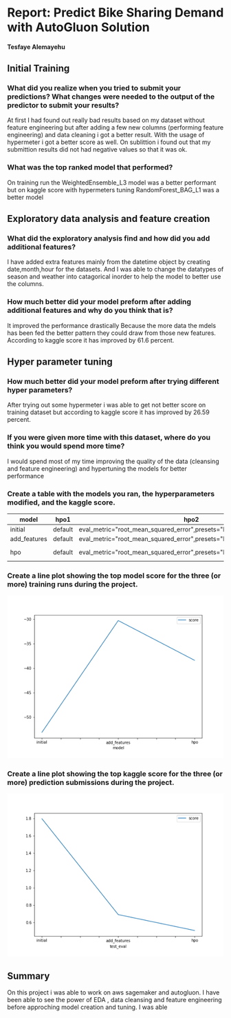 # Report: Predict Bike Sharing Demand with AutoGluon Solution
#### Tesfaye Alemayehu

## Initial Training
### What did you realize when you tried to submit your predictions? What changes were needed to the output of the predictor to submit your results?

At first I had found out really bad results based on my dataset without feature engineering but after adding a few new columns (performing feature engineering) and data cleaning i got a better result. With the usage of hypermeter i got a better score as well. On sublittion i found out that my submittion results did not had negative values so that it was ok.

### What was the top ranked model that performed?
On training run the WeightedEnsemble_L3 model was a better performant but on kaggle score with hypermeters tuning RandomForest_BAG_L1 was a better model

## Exploratory data analysis and feature creation
### What did the exploratory analysis find and how did you add additional features?
I have added extra features mainly from the datetime object by creating date,month,hour for the datasets. And I was able to change the datatypes of season and weather into catagorical inorder to help the model to better use the columns.

### How much better did your model preform after adding additional features and why do you think that is?
It improved the performance drastically Because the more data the mdels has been fed the better pattern they could draw from those new features. According to kaggle score it has improved by 61.6 percent.

## Hyper parameter tuning
### How much better did your model preform after trying different hyper parameters?
After trying out some hypermeter i was able to get not better score on training dataset but according to kaggle score it has improved by 26.59 percent.

### If you were given more time with this dataset, where do you think you would spend more time?
I would spend most of my time improving the quality of the data (cleansing and feature engineering) and hypertuning the models for better performance

### Create a table with the models you ran, the hyperparameters modified, and the kaggle score.
|model|hpo1|hpo2|hpo3|score|
|--|--|--|--|--|
|initial|default|eval_metric="root_mean_squared_error",presets="best_quality",time_limit=600|default|1.79525|
|add_features|default|eval_metric="root_mean_squared_error",presets="best_quality",time_limit=600|default|0.68923|
|hpo|default|eval_metric="root_mean_squared_error",presets="best_quality",time_limit=600|GBM:"num_boost_round:100,num_leaves:26-66",NN:"num_epochs:50,dropout_prob:0.0,0.5"|0.50594|

### Create a line plot showing the top model score for the three (or more) training runs during the project.


![model_train_score.png](img/model_train_score.png)

### Create a line plot showing the top kaggle score for the three (or more) prediction submissions during the project.


![model_test_score.png](img/model_test_score.png)

## Summary
On this project i was able to work on aws sagemaker and autogluon. I have been able to see the power of EDA , data cleansing and feature engineering before approching model creation and tuning. I was able  
